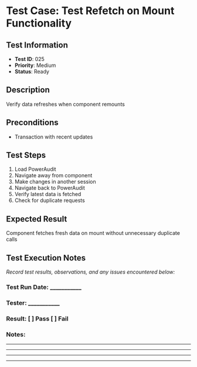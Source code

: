 # Test Case: Test Refetch on Mount Functionality

## Test Information
- **Test ID**: 025
- **Priority**: Medium
- **Status**: Ready

## Description
Verify data refreshes when component remounts

## Preconditions
- Transaction with recent updates

## Test Steps
1. Load PowerAudit
2. Navigate away from component
3. Make changes in another session
4. Navigate back to PowerAudit
5. Verify latest data is fetched
6. Check for duplicate requests

## Expected Result
Component fetches fresh data on mount without unnecessary duplicate calls

## Test Execution Notes
_Record test results, observations, and any issues encountered below:_

### Test Run Date: ___________
### Tester: ___________
### Result: [ ] Pass [ ] Fail

### Notes:
_________________________________
_________________________________
_________________________________
_________________________________